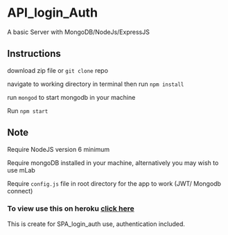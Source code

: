 # API_login_Auth

A basic Server with MongoDB/NodeJs/ExpressJS

## Instructions

download zip file or `git clone` repo

navigate to working directory in terminal then run `npm install`

run `mongod` to start mongodb in your machine

Run `npm start`

## Note

Require NodeJS version 6 minimum

Require mongoDB installed in your machine, alternatively you may wish to use mLab

Require `config.js` file in root directory for the app to work (JWT/ Mongodb connect)

### To view use this on heroku <a href="https://ancient-chamber-86125.herokuapp.com/" target="_blank">click here</a>

This is create for SPA_login_auth use, authentication included.
